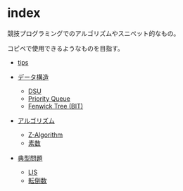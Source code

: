 # index


競技プログラミングでのアルゴリズムやスニペット的なもの。

コピペで使用できるようなものを目指す。

- [tips](./tips/index.md)

- [データ構造](./data_structures/index.md)
  - [DSU](./data_structures/dsu.md)
  - [Priority Queue](./data_structures/priority_queue.md)
  - [Fenwick Tree (BIT)](./data_structures/fenwick_tree.md)

- [アルゴリズム](./algorithms/index.md)
  - [Z-Algorithm](./algorithms/z_algorithm.md)
  - [素数](./algorithms/prime_numbers.md)

- [典型問題](./typical/index.md)
  - [LIS](./typical/lis.md)
  - [転倒数](./typical/inversions.md)